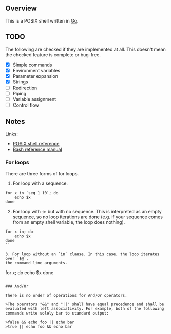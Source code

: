 Overview
--------

This is a POSIX shell written in [Go](https://golang.org/).

TODO
----

The following are checked if they are implemented at all. This doesn't mean
the checked feature is complete or bug-free.

- [x] Simple commands
- [x] Environment variables
- [x] Parameter expansion
- [x] Strings
- [ ] Redirection
- [ ] Piping
- [ ] Variable assignment
- [ ] Control flow

Notes
-----

Links:

- [POSIX shell reference](http://pubs.opengroup.org/onlinepubs/9699919799/utilities/V3_chap02.html)
- [Bash reference manual](https://tiswww.case.edu/php/chet/bash/bashref.html)

### For loops

There are three forms of for loops.

1. For loop with a sequence.

```
for x in `seq 1 10`; do
    echo $x
done
```

2. For loop with `in` but with no sequence. This is interpreted as an empty
sequence, so no loop iterations are done (e.g. if your sequence comes from an
empty shell variable, the loop does nothing).

```
for x in; do
    echo $x
done
``

3. For loop without an `in` clause. In this case, the loop iterates over `$@`,
the command line arguments.

```
for x; do
    echo $x
done
```

### And/Or

There is no order of operations for And/Or operators.

>The operators "&&" and "||" shall have equal precedence and shall be evaluated with left associativity. For example, both of the following commands write solely bar to standard output:

>false && echo foo || echo bar
>true || echo foo && echo bar
